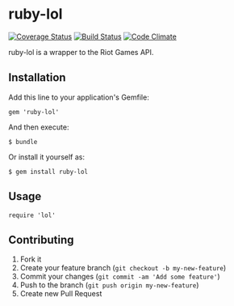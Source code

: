 # ruby-lol
[![Coverage Status](https://coveralls.io/repos/mikamai/ruby-lol/badge.png)](https://coveralls.io/r/mikamai/ruby-lol) [![Build Status](https://travis-ci.org/mikamai/ruby-lol.png?branch=master)](https://travis-ci.org/mikamai/ruby-lol) [![Code Climate](https://codeclimate.com/github/mikamai/ruby-lol.png)](https://codeclimate.com/github/mikamai/ruby-lol)

ruby-lol is a wrapper to the Riot Games API.

## Installation

Add this line to your application's Gemfile:

    gem 'ruby-lol'

And then execute:

    $ bundle

Or install it yourself as:

    $ gem install ruby-lol

## Usage

    require 'lol'


## Contributing

1. Fork it
2. Create your feature branch (`git checkout -b my-new-feature`)
3. Commit your changes (`git commit -am 'Add some feature'`)
4. Push to the branch (`git push origin my-new-feature`)
5. Create new Pull Request
